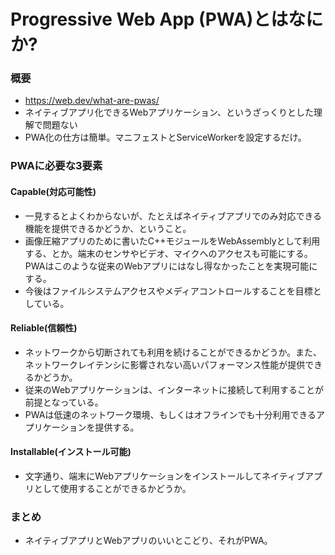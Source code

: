 # Progressive Web App (PWA)とはなにか?
### 概要
- https://web.dev/what-are-pwas/
- ネイティブアプリ化できるWebアプリケーション、というざっくりとした理解で問題ない
- PWA化の仕方は簡単。マニフェストとServiceWorkerを設定するだけ。

### PWAに必要な3要素
#### Capable(対応可能性)
- 一見するとよくわからないが、たとえばネイティブアプリでのみ対応できる機能を提供できるかどうか、ということ。
- 画像圧縮アプリのために書いたC++モジュールをWebAssemblyとして利用する、とか。端末のセンサやビデオ、マイクへのアクセスも可能にする。PWAはこのような従来のWebアプリにはなし得なかったことを実現可能にする。
- 今後はファイルシステムアクセスやメディアコントロールすることを目標としている。
#### Reliable(信頼性)
- ネットワークから切断されても利用を続けることができるかどうか。また、ネットワークレイテンシに影響されない高いパフォーマンス性能が提供できるかどうか。
- 従来のWebアプリケーションは、インターネットに接続して利用することが前提となっている。
- PWAは低速のネットワーク環境、もしくはオフラインでも十分利用できるアプリケーションを提供する。
#### Installable(インストール可能)
- 文字通り、端末にWebアプリケーションをインストールしてネイティブアプリとして使用することができるかどうか。

### まとめ
- ネイティブアプリとWebアプリのいいとこどり、それがPWA。